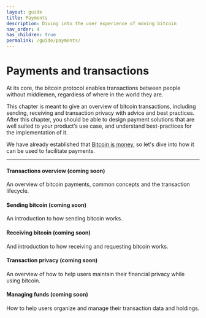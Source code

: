```yaml
---
layout: guide
title: Payments
description: Diving into the user experience of moving bitcoin
nav_order: 4
has_children: true
permalink: /guide/payments/
---
```


# Payments and transactions

At its core, the bitcoin protocol enables transactions between people without middlemen, regardless of where in the world they are. 

This chapter is meant to give an overview of bitcoin transactions, including sending, receiving and transaction privacy with advice and best practices. After this chapter, you should be able to design payment solutions that are well suited to your product’s use case, and understand best-practices for the implementation of it.

We have already established that [Bitcoin is money](https://bitcoin.design/guide/getting-started/why-bitcoin-is-unique/#its-money-but-digital), so let's dive into how it can be used to facilitate payments.

---

#### Transactions overview (coming soon)

An overview of bitcoin payments, common concepts and the transaction lifecycle.

#### Sending bitcoin (coming soon)

An introduction to how sending bitcoin works.

#### Receiving bitcoin (coming soon)

And introduction to how receiving and requesting bitcoin works.

#### Transaction privacy (coming soon)

An overview of how to help users maintain their financial privacy while using bitcoin.

#### Managing funds (coming soon)

How to help users organize and manage their transaction data and holdings.
